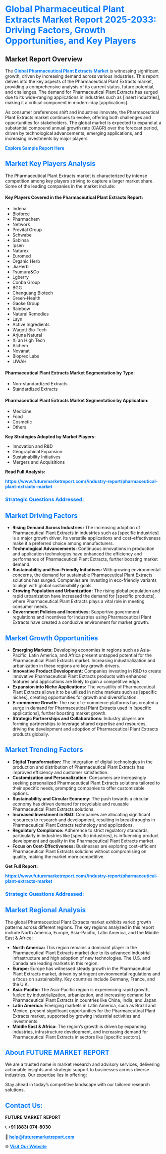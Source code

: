 <h1 style="color: #007BFF;">Global Pharmaceutical Plant Extracts Market Report 2025-2033: Driving Factors, Growth Opportunities, and Key Players</h1>

<section id="overview">
<h2>Market Report Overview</h2>
<p>The <a href="https://www.futuremarketreport.com//industry-report/pharmaceutical-plant-extracts-market" style="color: #007BFF; text-decoration: none;"><strong>Global Pharmaceutical Plant Extracts Market</strong></a> is witnessing significant growth, driven by increasing demand across various industries. This report delves into the key aspects of the Pharmaceutical Plant Extracts market, providing a comprehensive analysis of its current status, future potential, and challenges. The demand for Pharmaceutical Plant Extracts has surged due to its wide-ranging applications in industries such as [insert industries], making it a critical component in modern-day [applications].</p>
<p>As consumer preferences shift and industries innovate, the Pharmaceutical Plant Extracts market continues to evolve, offering both challenges and opportunities for stakeholders. The global market is expected to expand at a substantial compound annual growth rate (CAGR) over the forecast period, driven by technological advancements, emerging applications, and increasing investments by major players.</p>
</section>

<section id="overview">
<p><a href="https://www.futuremarketreport.com//request-sample/reportId=64830" style="color: #007BFF; text-decoration: none;"><strong>Explore Sample Report Here</strong></a></p>
</section>

<section id="key-players">
<h2 style="color: #007BFF;">Market Key Players Analysis</h2>
<p>The Pharmaceutical Plant Extracts market is characterized by intense competition among key players striving to capture a larger market share. Some of the leading companies in the market include:</p>
<h4>Key Players Covered in the Pharmaceutical Plant Extracts Report:</h4>
<ul><li>Indena</li><li>Bioforce</li><li>Pharmachem</li><li>Network</li><li>Provital Group</li><li>Schwabe</li><li>Sabinsa</li><li>Ipsen</li><li>Naturex</li><li>Euromed</li><li>Organic Herb</li><li>JiaHerb</li><li>Tsumura&amp;Co</li><li>Lgberry</li><li>Conba Group</li><li>BGG</li><li>Chenguang Biotech</li><li>Green-Health</li><li>Gaoke Group</li><li>Rainbow</li><li>Natural Remedies</li><li>Layn</li><li>Active Ingredients</li><li>Wagott Bio-Tech</li><li>Arjuna Natural</li><li>Xi`an High Tech</li><li>Alchem</li><li>Novanat</li><li>Bioprex Labs</li><li>LIWAH</li></ul>
<h4>Pharmaceutical Plant Extracts Market Segmentation by Type:</h4>
<ul><li>Non-standardized Extracts</li><li>Standardized Extracts</li></ul>

<h4>Pharmaceutical Plant Extracts Market Segmentation by Application:</h4>
<ul><li>Medicine</li><li>Food</li><li>Cosmetic</li><li>Others</li></ul>
<p><strong>Key Strategies Adopted by Market Players:</strong></p>
<ul>
<li>Innovation and R&D</li>
<li>Geographical Expansion</li>
<li>Sustainability Initiatives</li>
<li>Mergers and Acquisitions</li>
</ul>
</section>

<section>
<p><strong>Read Full Analysis: </strong></p><a href="https://www.futuremarketreport.com//industry-report/pharmaceutical-plant-extracts-market" style="color: #007BFF; text-decoration: none;"><strong>https://www.futuremarketreport.com//industry-report/pharmaceutical-plant-extracts-market</strong></a>
<h3 style="color: #007BFF;">Strategic Questions Addressed:</h3>
</section>

<section id="driving-factors">
<h2 style="color: #007BFF;">Market Driving Factors</h2>
<ul>
<li><strong>Rising Demand Across Industries:</strong> The increasing adoption of Pharmaceutical Plant Extracts in industries such as [specific industries] is a major growth driver. Its versatile applications and cost-effectiveness make it a preferred choice among manufacturers.</li>
<li><strong>Technological Advancements:</strong> Continuous innovations in production and application technologies have enhanced the efficiency and performance of Pharmaceutical Plant Extracts, further boosting market demand.</li>
<li><strong>Sustainability and Eco-Friendly Initiatives:</strong> With growing environmental concerns, the demand for sustainable Pharmaceutical Plant Extracts solutions has surged. Companies are investing in eco-friendly variants to align with global sustainability goals.</li>
<li><strong>Growing Population and Urbanization:</strong> The rising global population and rapid urbanization have increased the demand for [specific products], where Pharmaceutical Plant Extracts plays a vital role in meeting consumer needs.</li>
<li><strong>Government Policies and Incentives:</strong> Supportive government regulations and incentives for industries using Pharmaceutical Plant Extracts have created a conducive environment for market growth.</li>
</ul>
</section>

<section id="growth-opportunities">
<h2 style="color: #007BFF;">Market Growth Opportunities</h2>
<ul>
<li><strong>Emerging Markets:</strong> Developing economies in regions such as Asia-Pacific, Latin America, and Africa present untapped potential for the Pharmaceutical Plant Extracts market. Increasing industrialization and urbanization in these regions are key growth drivers.</li>
<li><strong>Innovative Product Development:</strong> Companies investing in R&D to create innovative Pharmaceutical Plant Extracts products with enhanced features and applications are likely to gain a competitive edge.</li>
<li><strong>Expansion into Niche Applications:</strong> The versatility of Pharmaceutical Plant Extracts allows it to be utilized in niche markets such as [specific niches], creating opportunities for growth and diversification.</li>
<li><strong>E-commerce Growth:</strong> The rise of e-commerce platforms has created a surge in demand for Pharmaceutical Plant Extracts used in [specific applications], further boosting market growth.</li>
<li><strong>Strategic Partnerships and Collaborations:</strong> Industry players are forming partnerships to leverage shared expertise and resources, driving the development and adoption of Pharmaceutical Plant Extracts products globally.</li>
</ul>
</section>

<section id="trending-factors">
<h2 style="color: #007BFF;">Market Trending Factors</h2>
<ul>
<li><strong>Digital Transformation:</strong> The integration of digital technologies in the production and distribution of Pharmaceutical Plant Extracts has improved efficiency and customer satisfaction.</li>
<li><strong>Customization and Personalization:</strong> Consumers are increasingly seeking personalized Pharmaceutical Plant Extracts solutions tailored to their specific needs, prompting companies to offer customizable options.</li>
<li><strong>Sustainability and Circular Economy:</strong> The push towards a circular economy has driven demand for recyclable and reusable Pharmaceutical Plant Extracts solutions.</li>
<li><strong>Increased Investment in R&D:</strong> Companies are allocating significant resources to research and development, resulting in breakthroughs in Pharmaceutical Plant Extracts technology and applications.</li>
<li><strong>Regulatory Compliance:</strong> Adherence to strict regulatory standards, particularly in industries like [specific industries], is influencing product development and quality in the Pharmaceutical Plant Extracts market.</li>
<li><strong>Focus on Cost-Effectiveness:</strong> Businesses are exploring cost-efficient Pharmaceutical Plant Extracts solutions without compromising on quality, making the market more competitive.</li>
</ul>
</section>

<section>
<p><strong>Get Full Report: </strong></p><a href="https://www.futuremarketreport.com//industry-report/pharmaceutical-plant-extracts-market" style="color: #007BFF; text-decoration: none;"><strong>https://www.futuremarketreport.com//industry-report/pharmaceutical-plant-extracts-market</strong></a>
<h3 style="color: #007BFF;">Strategic Questions Addressed:</h3>
</section>


<section id="regional-analysis">
<h2 style="color: #007BFF;">Market Regional Analysis</h2>
<p>The global Pharmaceutical Plant Extracts market exhibits varied growth patterns across different regions. The key regions analyzed in this report include North America, Europe, Asia-Pacific, Latin America, and the Middle East & Africa:</p>
<ul>
<li><strong>North America:</strong> This region remains a dominant player in the Pharmaceutical Plant Extracts market due to its advanced industrial infrastructure and high adoption of new technologies. The U.S. and Canada are leading markets in this region.</li>
<li><strong>Europe:</strong> Europe has witnessed steady growth in the Pharmaceutical Plant Extracts market, driven by stringent environmental regulations and a focus on sustainability. Key countries include Germany, France, and the U.K.</li>
<li><strong>Asia-Pacific:</strong> The Asia-Pacific region is experiencing rapid growth, fueled by industrialization, urbanization, and increasing demand for Pharmaceutical Plant Extracts in countries like China, India, and Japan.</li>
<li><strong>Latin America:</strong> Emerging markets in Latin America, such as Brazil and Mexico, present significant opportunities for the Pharmaceutical Plant Extracts market, supported by growing industrial activities and investments.</li>
<li><strong>Middle East & Africa:</strong> The region’s growth is driven by expanding industries, infrastructure development, and increasing demand for Pharmaceutical Plant Extracts in sectors like [specific sectors].</li>
</ul>
</section>

<footer>
<h2 style="color: #007BFF;">About FUTURE MARKET REPORT</h2>
<p>We are a trusted name in market research and advisory services, delivering actionable insights and strategic support to businesses across diverse industries. Our expertise lies in offering:</p>

<p>Stay ahead in today’s competitive landscape with our tailored research solutions.</p>

<h2 style="color: #007BFF;">Contact Us:</h2>
<p><strong>FUTURE MARKET REPORT</strong></p>
<p>📞 <strong>+91 (883) 074-8030</strong></p>
<p>📧 <strong><a href="mailto:help@futuremarketreport.com" style="color: #007BFF;">help@futuremarketreport.com</a></strong></p>
<p>🌐 <strong><a href="https://www.futuremarketreport.com/" style="color: #007BFF;">Visit Our Website</a></strong></p>
</footer>